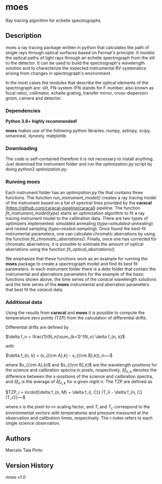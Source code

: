 # moes

Ray tracing algorithm for echelle spectrographs

## Description

moes a ray tracing package written in python that calculates the path of single rays through optical surfaces based on Fermat's principle. It models the optical paths of light rays through an echelle spectrograph from the slit to the detector. It can be used to build the spectrograph's wavelength solution and to characterize the expected instrumental RV systematics arising from changes in spectrograph's environment.

In the most cases the modules that describe the optical elements of the spectrograph are: slit, FN-system (FN stands for F-number, also known as focal ratio), collimator, echelle grating, transfer mirror, cross-dispersion grism, camera and detector.

### Dependencies
**Python 3.8+ highly recommended!**

**moes** makes use of the following python libraries: numpy, astropy, scipy, simanneal, dynesty, matplotlib

### Downloading

The code is self-contained therefore it is not necessary to install anything. Just download the instrument folder and run the *optimization.py* script by doing *python3 optimization.py*.

### Running **moes**

Each instrument folder has an *optimization.py* file that contains three functions. 
The function *run_instrument_model()* creates a ray tracing model of the instrument based on a list of spectral lines provided by the **caracal** (https://github.com/caracal-pipeline/caracal) pipeline. 
The function *fit_instrument_model(type)* starts an optimization algorithm to fit a ray tracing instrument model to the calibration data. There are two types of optimizers implemented: simulated annealing (*type=simulated-annealing*) and nested sampling (*type=nested-sampling*).
Once found the best-fit instrumental parameters, one can calculate chromatic aberrations by using the function *fit_chromatic_aberrations()*.
Finally, once one has corrected for chromatic aberrations, it is possible to estimate the amount of optical aberrations using the function *fit_optical_aberrations()*.

We emphasize that these functions work as an example for running the **moes** package to create a spectrograph model and find its best fit parameters. 
In each instrument folder there is a *data* folder that contain the instrumental and aberrations parameters for the example of the basic functions shown above, the time series of the *caracal* wavelength solutions and the time series of the **moes** instrumental and aberration parameters that best fit the *caracal* data.

### Additional data
Using the results from **caracal** and **moes** it is possible to compute the temperature zero points (TZP) from the calculation of differential drifts.

Differential drifts are defined by

$\delta f_n = \frac{1}{N_n}\sum_{k=1}^{N_n} \delta f_{n, k}$

with 

$\delta f_{n, k} = (x_{{\rm A},k} - x_{{\rm B},k})_n~~$


where $x_{{\rm A},k}$ and $x_{{\rm B},k}$ are the wavelength positions for the science and calibration spectra in pixels, respectively, $\delta f_{n, k}$ denotes the difference between the x-positions of the science and calibration spectra, and $\delta f_{n}$ is the average of $\delta f_{n, k}$ for a given night $n$. The TZP are defined as 

$TZP_i = s\cdot[\delta f_{n, M} + \delta f_{i, C}} (T_i) - \delta f_{n, C}(T_c)]~~$

where $s$ is the pixel-to-rv scaling factor, and $T_i$ and $T_c$ correspond to the environmental vectors with temperatures and pressure measured at the observation and calibration times, respectively. The $i$-index refers to each single science observation.


## Authors

Marcelo Tala Pinto 

## Version History

moes v1.0
